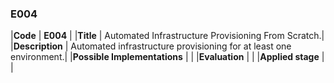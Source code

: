 ### E004

|**Code**           | **E004** |
|**Title**          | Automated Infrastructure Provisioning From Scratch.|
|**Description**    | Automated infrastructure provisioning for at least one environment.|
|**Possible Implementations** | |
|**Evaluation**     | |
|**Applied stage**  | |
